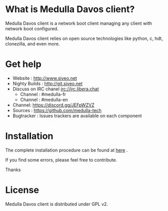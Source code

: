 # What is Medulla Davos client?
 
Medulla Davos client is a network boot client managing any client with network boot configured.

Medulla Davos client relies on open source technologies like python, c, hdt, clonezilla, and even more.

# Get help

* Website : <http://www.siveo.net>
* Nighty Builds : <http://git.siveo.net>
* Discuss on IRC chanel [irc://irc.libera.chat](https://web.libera.chat/)
  * Channel : #medulla-fr
  * Channel : #medulla-en
* Channel: https://discord.gg/JEFpWZVZ
* Sources : <https://github.com/medulla-tech>
* Bugtracker : Issues trackers are available on each component


# Installation

The complete installation procedure can be found at [here](https://github.com/medulla-tech/integration/tree/main/ansible)
.

If you find some errors, please feel free to contribute.

Thanks

# License

Medulla Davos client is distributed under GPL v2. 

